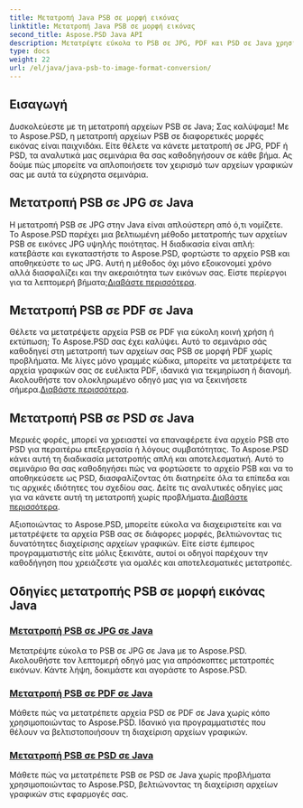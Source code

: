 ```yaml
---
title: Μετατροπή Java PSB σε μορφή εικόνας
linktitle: Μετατροπή Java PSB σε μορφή εικόνας
second_title: Aspose.PSD Java API
description: Μετατρέψτε εύκολα το PSB σε JPG, PDF και PSD σε Java χρησιμοποιώντας το Aspose.PSD. Ακολουθήστε τα σεμινάρια μας για απρόσκοπτες μετατροπές εικόνων και βελτιώστε τα έργα σας.
type: docs
weight: 22
url: /el/java/java-psb-to-image-format-conversion/
---
```

## Εισαγωγή
Δυσκολεύεστε με τη μετατροπή αρχείων PSB σε Java; Σας καλύψαμε! Με το Aspose.PSD, η μετατροπή αρχείων PSB σε διαφορετικές μορφές εικόνας είναι παιχνιδάκι. Είτε θέλετε να κάνετε μετατροπή σε JPG, PDF ή PSD, τα αναλυτικά μας σεμινάρια θα σας καθοδηγήσουν σε κάθε βήμα. Ας δούμε πώς μπορείτε να απλοποιήσετε τον χειρισμό των αρχείων γραφικών σας με αυτά τα εύχρηστα σεμινάρια.

## Μετατροπή PSB σε JPG σε Java

 Η μετατροπή PSB σε JPG στην Java είναι απλούστερη από ό,τι νομίζετε. Το Aspose.PSD παρέχει μια βελτιωμένη μέθοδο μετατροπής των αρχείων PSB σε εικόνες JPG υψηλής ποιότητας. Η διαδικασία είναι απλή: κατεβάστε και εγκαταστήστε το Aspose.PSD, φορτώστε το αρχείο PSB και αποθηκεύστε το ως JPG. Αυτή η μέθοδος όχι μόνο εξοικονομεί χρόνο αλλά διασφαλίζει και την ακεραιότητα των εικόνων σας. Είστε περίεργοι για τα λεπτομερή βήματα;[Διαβάστε περισσότερα](./convert-psb-to-jpg-java/).

## Μετατροπή PSB σε PDF σε Java

Θέλετε να μετατρέψετε αρχεία PSB σε PDF για εύκολη κοινή χρήση ή εκτύπωση; Το Aspose.PSD σας έχει καλύψει. Αυτό το σεμινάριο σάς καθοδηγεί στη μετατροπή των αρχείων σας PSB σε μορφή PDF χωρίς προβλήματα. Με λίγες μόνο γραμμές κώδικα, μπορείτε να μετατρέψετε τα αρχεία γραφικών σας σε ευέλικτα PDF, ιδανικά για τεκμηρίωση ή διανομή. Ακολουθήστε τον ολοκληρωμένο οδηγό μας για να ξεκινήσετε σήμερα.[Διαβάστε περισσότερα](./convert-psb-to-pdf-java/).

## Μετατροπή PSB σε PSD σε Java

 Μερικές φορές, μπορεί να χρειαστεί να επαναφέρετε ένα αρχείο PSB στο PSD για περαιτέρω επεξεργασία ή λόγους συμβατότητας. Το Aspose.PSD κάνει αυτή τη διαδικασία μετατροπής απλή και αποτελεσματική. Αυτό το σεμινάριο θα σας καθοδηγήσει πώς να φορτώσετε το αρχείο PSB και να το αποθηκεύσετε ως PSD, διασφαλίζοντας ότι διατηρείτε όλα τα επίπεδα και τις αρχικές ιδιότητες του σχεδίου σας. Δείτε τις αναλυτικές οδηγίες μας για να κάνετε αυτή τη μετατροπή χωρίς προβλήματα.[Διαβάστε περισσότερα](./convert-psb-to-psd-java/).

Αξιοποιώντας το Aspose.PSD, μπορείτε εύκολα να διαχειριστείτε και να μετατρέψετε τα αρχεία PSB σας σε διάφορες μορφές, βελτιώνοντας τις δυνατότητες διαχείρισης αρχείων γραφικών. Είτε είστε έμπειρος προγραμματιστής είτε μόλις ξεκινάτε, αυτοί οι οδηγοί παρέχουν την καθοδήγηση που χρειάζεστε για ομαλές και αποτελεσματικές μετατροπές.

## Οδηγίες μετατροπής PSB σε μορφή εικόνας Java
### [Μετατροπή PSB σε JPG σε Java](./convert-psb-to-jpg-java/)
Μετατρέψτε εύκολα το PSB σε JPG σε Java με το Aspose.PSD. Ακολουθήστε τον λεπτομερή οδηγό μας για απρόσκοπτες μετατροπές εικόνων. Κάντε λήψη, δοκιμάστε και αγοράστε το Aspose.PSD.
### [Μετατροπή PSB σε PDF σε Java](./convert-psb-to-pdf-java/)
Μάθετε πώς να μετατρέπετε αρχεία PSD σε PDF σε Java χωρίς κόπο χρησιμοποιώντας το Aspose.PSD. Ιδανικό για προγραμματιστές που θέλουν να βελτιστοποιήσουν τη διαχείριση αρχείων γραφικών.
### [Μετατροπή PSB σε PSD σε Java](./convert-psb-to-psd-java/)
Μάθετε πώς να μετατρέπετε PSB σε PSD σε Java χωρίς προβλήματα χρησιμοποιώντας το Aspose.PSD, βελτιώνοντας τη διαχείριση αρχείων γραφικών στις εφαρμογές σας.
